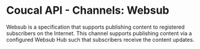 # Coucal API - Channels: Websub

Websub is a specification that supports publishing content to registered subscribers on the Internet. This channel
supports publishing content via a configured Websub Hub such that subscribers receive the content updates.
